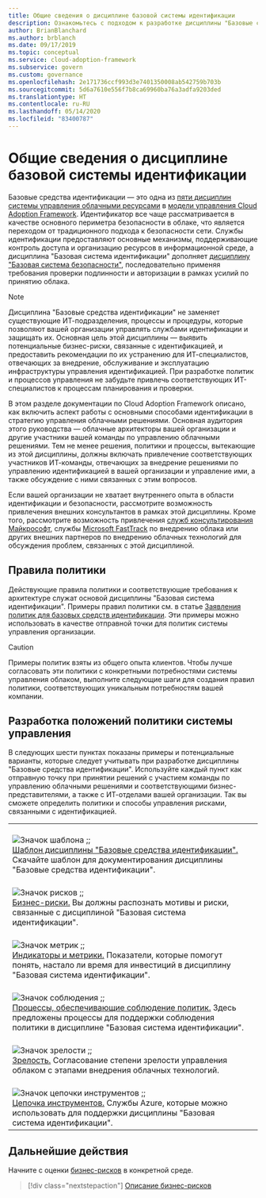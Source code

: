 ```yaml
---
title: Общие сведения о дисциплине базовой системы идентификации
description: Ознакомьтесь с подходом к разработке дисциплины "Базовые средства идентификации" в составе стратегии управления облаком.
author: BrianBlanchard
ms.author: brblanch
ms.date: 09/17/2019
ms.topic: conceptual
ms.service: cloud-adoption-framework
ms.subservice: govern
ms.custom: governance
ms.openlocfilehash: 2e171736ccf993d3e7401350008ab542759b703b
ms.sourcegitcommit: 5d6a7610e556f7b8ca69960ba76a3adfa9203ded
ms.translationtype: HT
ms.contentlocale: ru-RU
ms.lasthandoff: 05/14/2020
ms.locfileid: "83400787"
---
```

# <a name="identity-baseline-discipline-overview"></a>Общие сведения о дисциплине базовой системы идентификации

Базовые средства идентификации — это одна из [пяти дисциплин системы управления облачными ресурсами](../governance-disciplines.md) в [модели управления Cloud Adoption Framework](../index.md). Идентификатор все чаще рассматривается в качестве основного периметра безопасности в облаке, что является переходом от традиционного подхода к безопасности сети. Службы идентификации предоставляют основные механизмы, поддерживающие контроль доступа и организацию ресурсов в информационной среде, а дисциплина "Базовая система идентификации" дополняет [дисциплину "Базовая система безопасности"](../security-baseline/index.md), последовательно применяя требования проверки подлинности и авторизации в рамках усилий по принятию облака.

> [!NOTE]
> Дисциплина "Базовые средства идентификации" не заменяет существующие ИТ-подразделения, процессы и процедуры, которые позволяют вашей организации управлять службами идентификации и защищать их. Основная цель этой дисциплины — выявить потенциальные бизнес-риски, связанные с идентификацией, и предоставить рекомендации по их устранению для ИТ-специалистов, отвечающих за внедрение, обслуживание и эксплуатацию инфраструктуры управления идентификацией. При разработке политик и процессов управления не забудьте привлечь соответствующих ИТ-специалистов к процессам планирования и проверки.

В этом разделе документации по Cloud Adoption Framework описано, как включить аспект работы с основными способами идентификации в стратегию управления облачными решениями. Основная аудитория этого руководства — облачные архитекторы вашей организации и другие участники вашей команды по управлению облачными решениями. Тем не менее решения, политики и процессы, вытекающие из этой дисциплины, должны включать привлечение соответствующих участников ИТ-команды, отвечающих за внедрение решениями по управлению идентификацией в вашей организации и управление ими, а также обсуждение с ними связанных с этим вопросов.

Если вашей организации не хватает внутреннего опыта в области идентификации и безопасности, рассмотрите возможность привлечения внешних консультантов в рамках этой дисциплины. Кроме того, рассмотрите возможность привлечения [служб консультирования Майкрософт](https://www.microsoft.com/industry/services/consulting), службы [Microsoft FastTrack](https://azure.microsoft.com/programs/azure-fasttrack) по внедрению облака или других внешних партнеров по внедрению облачных технологий для обсуждения проблем, связанных с этой дисциплиной.

## <a name="policy-statements"></a>Правила политики

Действующие правила политики и соответствующие требования к архитектуре служат основой дисциплины "Базовая система идентификации". Примеры правил политики см. в статье [Заявления политик для базовых средств идентификации](./policy-statements.md). Эти примеры можно использовать в качестве отправной точки для политик системы управления организации.

> [!CAUTION]
> Примеры политик взяты из общего опыта клиентов. Чтобы лучше согласовать эти политики с конкретными потребностями системы управления облаком, выполните следующие шаги для создания правил политики, соответствующих уникальным потребностям вашей компании.

## <a name="develop-governance-policy-statements"></a>Разработка положений политики системы управления

В следующих шести пунктах показаны примеры и потенциальные варианты, которые следует учитывать при разработке дисциплины "Базовые средства идентификации". Используйте каждый пункт как отправную точку при принятии решений с участием команды по управлению облачными решениями и соответствующими бизнес-представителями, а также с ИТ-отделами вашей организации. Так вы сможете определить политики и способы управления рисками, связанными с идентификацией.

<!-- markdownlint-disable MD033 -->

| | |
|---|---|
| <br> ![Значок шаблона](../../_images/govern/process-template.png) ;; <br> [Шаблон дисциплины "Базовые средства идентификации".](./template.md) Скачайте шаблон для документирования дисциплины "Базовые средства идентификации". |
| <br> ![Значок рисков](../../_images/govern/process-risks.png) ;; <br> [Бизнес-риски.](./business-risks.md) Вы должны распознать мотивы и риски, связанные с дисциплиной "Базовая система идентификации". |
| <br> ![Значок метрик](../../_images/govern/process-metrics.png) ;; <br> [Индикаторы и метрики.](./metrics-tolerance.md) Показатели, которые помогут понять, настало ли время для инвестиций в дисциплину "Базовая система идентификации". |
| <br> ![Значок соблюдения](../../_images/govern/process-enforce.png) ;; <br> [Процессы, обеспечивающие соблюдение политик.](./compliance-processes.md) Здесь предложены процессы для поддержки соблюдения политики в дисциплине "Базовая система идентификации". |
| <br> ![Значок зрелости](../../_images/govern/process-maturity.png) ;; <br> [Зрелость.](./discipline-improvement.md) Согласование степени зрелости управления облаком с этапами внедрения облачных технологий. |
| <br> ![Значок цепочки инструментов](../../_images/govern/process-toolchain.png) ;; <br> [Цепочка инструментов.](./toolchain.md) Службы Azure, которые можно использовать для поддержки дисциплины "Базовая система идентификации". |

<!-- markdownlint-enable MD033 -->

## <a name="next-steps"></a>Дальнейшие действия

Начните с оценки [бизнес-рисков](./business-risks.md) в конкретной среде.

> [!div class="nextstepaction"]
> [Описание бизнес-рисков](./business-risks.md)

